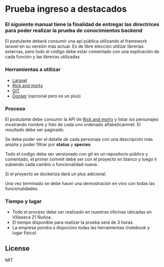 # Prueba ingreso a destacados
### El siguiente manual tiene la finalidad de entregar las directrices para poder realizar la prueba de conocimientos backend

El postulante deberá consumir una api pública utilizando el framework laravel en su versión más actual.
Es de libre elección utilizar librerias externas, pero todo el código debe estar comentado con una explicación de cada función y las libreiras utilizadas 

### Herramientas a utilizar

- [Laravel]
- [Rick and morty]
- [GIT]
- [Docker] (opcional pero es un plus)

### Proceso

El postulante debe consumir la API de [Rick and morty] y listar los personajes mostrando nombre y foto de cada uno ordenado alfabeticamnet. El resultado debe ser paginado.

Se debe poder ver el detalle de cada personaje con una descripción más amplia y poder filtrar por **status** y **species**

Todo el codigo debe ser versionado con git en un repositorio público y comentado, el primer commit debe ser con el proyecto en blanco y luego ir subiendo cada cambio o funcionalidad nueva.

Si el proyecto se dockeriza dará un plus adicional.

Una vez terminado se debe hacer una demostración en vivo con todas las funcionalidades.

### Tiempo y lugar

- Todo el proceso debe ser realizado en nuestras oficinas ubicadas en Villaseca 21 Ñuñoa.
- El tiempo disponible para realizar la prueba será de 3 horas.
- La empresa pondra a dispcición todas las herramientas (notebook y lugar físico)

## License

MIT

   [Laravel]: <https://laravel.com/>
   [Rick and morty]: <https://rickandmortyapi.com/>
   [Docker]: <https://www.docker.com/>
   [GIT]: <https://git-scm.com/>
